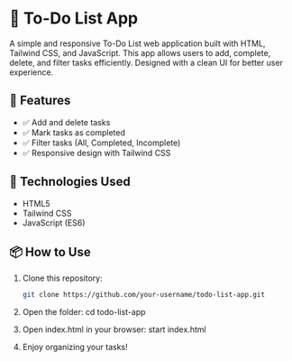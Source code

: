 # 📝 To-Do List App

A simple and responsive To-Do List web application built with HTML, Tailwind CSS, and JavaScript. This app allows users to add, complete, delete, and filter tasks efficiently. Designed with a clean UI for better user experience.

## 🚀 Features
- ✅ Add and delete tasks
- ✅ Mark tasks as completed
- ✅ Filter tasks (All, Completed, Incomplete)
- ✅ Responsive design with Tailwind CSS

## 🔧 Technologies Used
- HTML5
- Tailwind CSS
- JavaScript (ES6)

## 📦 How to Use

1. Clone this repository:
   ```bash
   git clone https://github.com/your-username/todo-list-app.git

2. Open the folder:
    cd todo-list-app
    
3. Open index.html in your browser:
    start index.html

4. Enjoy organizing your tasks!
